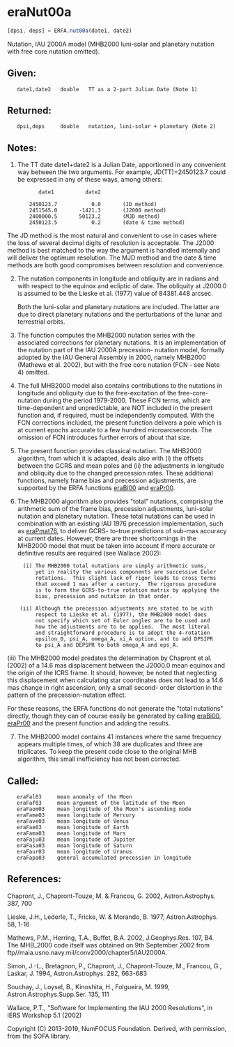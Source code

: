 # eraNut00a

```js
[dpsi, deps] = ERFA.nut00a(date1, date2)
```

Nutation, IAU 2000A model (MHB2000 luni-solar and planetary nutation
with free core nutation omitted).

## Given:
```
   date1,date2   double   TT as a 2-part Julian Date (Note 1)
```

## Returned:
```
   dpsi,deps     double   nutation, luni-solar + planetary (Note 2)
```

## Notes:

1) The TT date date1+date2 is a Julian Date, apportioned in any
   convenient way between the two arguments.  For example,
   JD(TT)=2450123.7 could be expressed in any of these ways,
   among others:

```
          date1          date2

       2450123.7           0.0       (JD method)
       2451545.0       -1421.3       (J2000 method)
       2400000.5       50123.2       (MJD method)
       2450123.5           0.2       (date & time method)
```

   The JD method is the most natural and convenient to use in
   cases where the loss of several decimal digits of resolution
   is acceptable.  The J2000 method is best matched to the way
   the argument is handled internally and will deliver the
   optimum resolution.  The MJD method and the date & time methods
   are both good compromises between resolution and convenience.

2) The nutation components in longitude and obliquity are in radians
   and with respect to the equinox and ecliptic of date.  The
   obliquity at J2000.0 is assumed to be the Lieske et al. (1977)
   value of 84381.448 arcsec.

   Both the luni-solar and planetary nutations are included.  The
   latter are due to direct planetary nutations and the
   perturbations of the lunar and terrestrial orbits.

3) The function computes the MHB2000 nutation series with the
   associated corrections for planetary nutations.  It is an
   implementation of the nutation part of the IAU 2000A precession-
   nutation model, formally adopted by the IAU General Assembly in
   2000, namely MHB2000 (Mathews et al. 2002), but with the free
   core nutation (FCN - see Note 4) omitted.

4) The full MHB2000 model also contains contributions to the
   nutations in longitude and obliquity due to the free-excitation
   of the free-core-nutation during the period 1979-2000.  These FCN
   terms, which are time-dependent and unpredictable, are NOT
   included in the present function and, if required, must be
   independently computed.  With the FCN corrections included, the
   present function delivers a pole which is at current epochs
   accurate to a few hundred microarcseconds.  The omission of FCN
   introduces further errors of about that size.

5) The present function provides classical nutation.  The MHB2000
   algorithm, from which it is adapted, deals also with (i) the
   offsets between the GCRS and mean poles and (ii) the adjustments
   in longitude and obliquity due to the changed precession rates.
   These additional functions, namely frame bias and precession
   adjustments, are supported by the ERFA functions [eraBi00][1]  and
   [eraPr00][2].

6) The MHB2000 algorithm also provides "total" nutations, comprising
   the arithmetic sum of the frame bias, precession adjustments,
   luni-solar nutation and planetary nutation.  These total
   nutations can be used in combination with an existing IAU 1976
   precession implementation, such as [eraPmat76][3],  to deliver GCRS-
   to-true predictions of sub-mas accuracy at current dates.
   However, there are three shortcomings in the MHB2000 model that
   must be taken into account if more accurate or definitive results
   are required (see Wallace 2002):

```
     (i) The MHB2000 total nutations are simply arithmetic sums,
         yet in reality the various components are successive Euler
         rotations.  This slight lack of rigor leads to cross terms
         that exceed 1 mas after a century.  The rigorous procedure
         is to form the GCRS-to-true rotation matrix by applying the
         bias, precession and nutation in that order.

    (ii) Although the precession adjustments are stated to be with
         respect to Lieske et al. (1977), the MHB2000 model does
         not specify which set of Euler angles are to be used and
         how the adjustments are to be applied.  The most literal
         and straightforward procedure is to adopt the 4-rotation
         epsilon_0, psi_A, omega_A, xi_A option, and to add DPSIPR
         to psi_A and DEPSPR to both omega_A and eps_A.
```

   (iii) The MHB2000 model predates the determination by Chapront
         et al. (2002) of a 14.6 mas displacement between the
         J2000.0 mean equinox and the origin of the ICRS frame.  It
         should, however, be noted that neglecting this displacement
         when calculating star coordinates does not lead to a
         14.6 mas change in right ascension, only a small second-
         order distortion in the pattern of the precession-nutation
         effect.

   For these reasons, the ERFA functions do not generate the "total
   nutations" directly, though they can of course easily be
   generated by calling [eraBi00][1], [eraPr00][2] and the present function
   and adding the results.

7) The MHB2000 model contains 41 instances where the same frequency
   appears multiple times, of which 38 are duplicates and three are
   triplicates.  To keep the present code close to the original MHB
   algorithm, this small inefficiency has not been corrected.

## Called:
```
   eraFal03     mean anomaly of the Moon
   eraFaf03     mean argument of the latitude of the Moon
   eraFaom03    mean longitude of the Moon's ascending node
   eraFame03    mean longitude of Mercury
   eraFave03    mean longitude of Venus
   eraFae03     mean longitude of Earth
   eraFama03    mean longitude of Mars
   eraFaju03    mean longitude of Jupiter
   eraFasa03    mean longitude of Saturn
   eraFaur03    mean longitude of Uranus
   eraFapa03    general accumulated precession in longitude
```

## References:

   Chapront, J., Chapront-Touze, M. & Francou, G. 2002,
   Astron.Astrophys. 387, 700

   Lieske, J.H., Lederle, T., Fricke, W. & Morando, B. 1977,
   Astron.Astrophys. 58, 1-16

   Mathews, P.M., Herring, T.A., Buffet, B.A. 2002, J.Geophys.Res.
   107, B4.  The MHB_2000 code itself was obtained on 9th September
   2002 from ftp//maia.usno.navy.mil/conv2000/chapter5/IAU2000A.

   Simon, J.-L., Bretagnon, P., Chapront, J., Chapront-Touze, M.,
   Francou, G., Laskar, J. 1994, Astron.Astrophys. 282, 663-683

   Souchay, J., Loysel, B., Kinoshita, H., Folgueira, M. 1999,
   Astron.Astrophys.Supp.Ser. 135, 111

   Wallace, P.T., "Software for Implementing the IAU 2000
   Resolutions", in IERS Workshop 5.1 (2002)

Copyright (C) 2013-2019, NumFOCUS Foundation.
Derived, with permission, from the SOFA library.


[1]: era.bi00.md
[2]: era.pr00.md
[3]: era.pmat76.md
